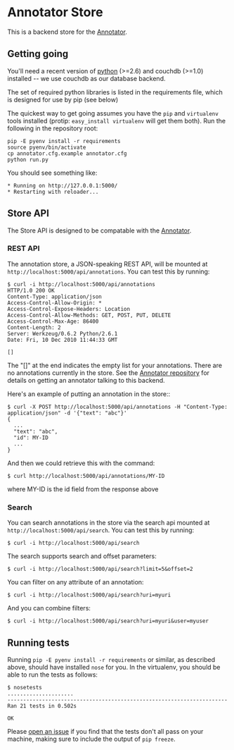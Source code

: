# Annotator Store

This is a backend store for the [Annotator][ann].

## Getting going

You'll need a recent version of [python][1] (>=2.6) and couchdb (>=1.0)
installed -- we use couchdb as our database backend.

[ann]: http://annotateit.org/annotator
[1]: http://python.org
[2]: http://flask.pocoo.org

The set of required python libraries is listed in the requirements file, which
is designed for use by pip (see below)

The quickest way to get going assumes you have the `pip` and `virtualenv` tools
installed (protip: `easy_install virtualenv` will get them both). Run the
following in the repository root:

    pip -E pyenv install -r requirements
    source pyenv/bin/activate
    cp annotator.cfg.example annotator.cfg
    python run.py

You should see something like:

    * Running on http://127.0.0.1:5000/
    * Restarting with reloader...

## Store API

The Store API is designed to be compatable with the [Annotator][ann].

### REST API

The annotation store, a JSON-speaking REST API, will be mounted at
`http://localhost:5000/api/annotations`. You can test this by running:

    $ curl -i http://localhost:5000/api/annotations
    HTTP/1.0 200 OK
    Content-Type: application/json
    Access-Control-Allow-Origin: *
    Access-Control-Expose-Headers: Location
    Access-Control-Allow-Methods: GET, POST, PUT, DELETE
    Access-Control-Max-Age: 86400
    Content-Length: 2
    Server: Werkzeug/0.6.2 Python/2.6.1
    Date: Fri, 10 Dec 2010 11:44:33 GMT

    []

The "[]" at the end indicates the empty list for your annotations. There are no
annotations currently in the store. See the [Annotator repository][ann] for
details on getting an annotator talking to this backend.

Here's an example of putting an annotation in the store::

    $ curl -X POST http://localhost:5000/api/annotations -H "Content-Type: application/json" -d '{"text": "abc"}'
    {
      ...
      "text": "abc", 
      "id": MY-ID
      ...
    }

And then we could retrieve this with the command:

    $ curl http://localhost:5000/api/annotations/MY-ID

where MY-ID is the id field from the response above 

### Search

You can search annotations in the store via the search api mounted at
`http://localhost:5000/api/search`. You can test this by running:

    $ curl -i http://localhost:5000/api/search

The search supports search and offset parameters:

    $ curl -i http://localhost:5000/api/search?limit=5&offset=2

You can filter on any attribute of an annotation:

    $ curl -i http://localhost:5000/api/search?uri=myuri

And you can combine filters:

    $ curl -i http://localhost:5000/api/search?uri=myuri&user=myuser


## Running tests

Running `pip -E pyenv install -r requirements` or similar, as described above,
should have installed `nose` for you. In the virtualenv, you should be able to
run the tests as follows:

    $ nosetests
    .....................
    ----------------------------------------------------------------------
    Ran 21 tests in 0.502s

    OK

Please [open an issue](annotator-store/issues) if you find that the tests
don't all pass on your machine, making sure to include the output of `pip
freeze`.
